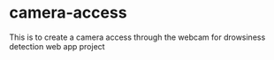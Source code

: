 # camera-access
This is to create a camera access through the webcam for drowsiness detection web app project
